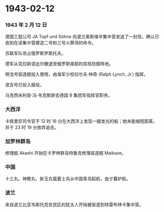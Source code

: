 # 1943-02-12

### 1943 年 2 月 12 日

德国工程公司 JA Topf und Söhne
向波兰奥斯维辛集中营发送了一封信，确认已收到在该集中营建造二号和三号火葬场的命令。

苏联军队攻占俄罗斯罗斯托夫。

德军从克拉斯诺达尔撤退至俄罗斯南部的库班防御阵地。

明戈号驱逐舰投入使用，由海军少校拉尔夫·林奇 (Ralph Lynch, Jr.) 指挥。

波吉号已投入服役。

马克西米利安·冯·韦克斯辞去德国 B 集团军指挥官职务。

### 大西洋

卡佩里尼司令官于 12 时 16
分在大西洋上发现一艘发光的船；她未能缩短距离，并于 23 时 19 分放弃追击。

### 加罗林群岛

修理舰 Akashi 开始在卡罗林群岛特鲁克修理驱逐舰 Maikaze。

### 中国

十三丸、神教丸、新玉丸载着士兵从中国青岛起航，由夕暮护航。

### 波兰

来自波兰比亚韦斯托克贫民区的犹太人开始被驱逐到特雷布林卡集中营。